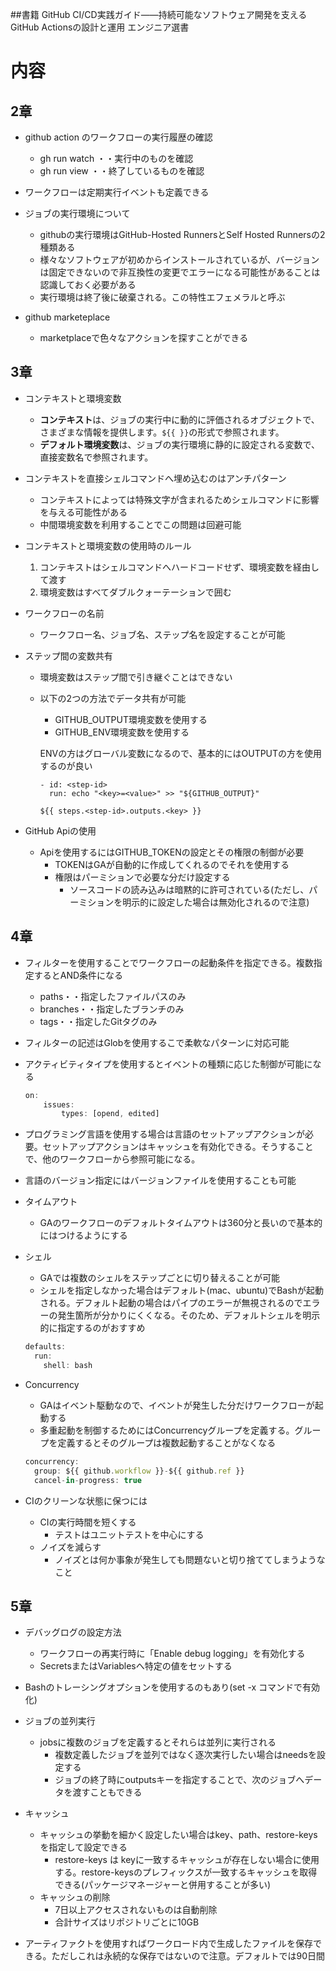 ##書籍
GitHub CI/CD実践ガイド――持続可能なソフトウェア開発を支えるGitHub Actionsの設計と運用 エンジニア選書

# 内容
## 2章

- github action のワークフローの実行履歴の確認
    - gh run watch ・・実行中のものを確認
    - gh run view ・・終了しているものを確認

- ワークフローは定期実行イベントも定義できる

- ジョブの実行環境について
    - githubの実行環境はGitHub-Hosted RunnersとSelf Hosted Runnersの2種類ある
    - 様々なソフトウェアが初めからインストールされているが、バージョンは固定できないので非互換性の変更でエラーになる可能性があることは認識しておく必要がある
    - 実行環境は終了後に破棄される。この特性エフェメラルと呼ぶ

- github marketeplace
    - marketplaceで色々なアクションを探すことができる

## 3章

- コンテキストと環境変数
    - **コンテキスト**は、ジョブの実行中に動的に評価されるオブジェクトで、さまざまな情報を提供します。`${{ }}`の形式で参照されます。
    - **デフォルト環境変数**は、ジョブの実行環境に静的に設定される変数で、直接変数名で参照されます。

- コンテキストを直接シェルコマンドへ埋め込むのはアンチパターン
    - コンテキストによっては特殊文字が含まれるためシェルコマンドに影響を与える可能性がある
    - 中間環境変数を利用することでこの問題は回避可能
    
- コンテキストと環境変数の使用時のルール
    1. コンテキストはシェルコマンドへハードコードせず、環境変数を経由して渡す
    2. 環境変数はすべてダブルクォーテーションで囲む
    
- ワークフローの名前
    - ワークフロー名、ジョブ名、ステップ名を設定することが可能

- ステップ間の変数共有
    - 環境変数はステップ間で引き継ぐことはできない
    - 以下の2つの方法でデータ共有が可能
        - GITHUB_OUTPUT環境変数を使用する
        - GITHUB_ENV環境変数を使用する
        
        ENVの方はグローバル変数になるので、基本的にはOUTPUTの方を使用するのが良い
        
        ```
        - id: <step-id>
          run: echo "<key>=<value>" >> "${GITHUB_OUTPUT}"
        ```

        ```
        ${{ steps.<step-id>.outputs.<key> }}
        ```
        
        
- GitHub Apiの使用
    - Apiを使用するにはGITHUB_TOKENの設定とその権限の制御が必要
        - TOKENはGAが自動的に作成してくれるのでそれを使用する
        - 権限はパーミションで必要な分だけ設定する
            - ソースコードの読み込みは暗黙的に許可されている(ただし、パーミションを明示的に設定した場合は無効化されるので注意)

## 4章

- フィルターを使用することでワークフローの起動条件を指定できる。複数指定するとAND条件になる
    - paths・・指定したファイルパスのみ
    - branches・・指定したブランチのみ
    - tags・・指定したGitタグのみ

- フィルターの記述はGlobを使用するこで柔軟なパターンに対応可能

- アクティビティタイプを使用するとイベントの種類に応じた制御が可能になる
    
    ```jsx
    on:
    	issues:
    		types: [opend, edited]
    ```
    
- プログラミング言語を使用する場合は言語のセットアップアクションが必要。セットアップアクションはキャッシュを有効化できる。そうすることで、他のワークフローから参照可能になる。

- 言語のバージョン指定にはバージョンファイルを使用することも可能

- タイムアウト
    - GAのワークフローのデフォルトタイムアウトは360分と長いので基本的にはつけるようにする

- シェル
    - GAでは複数のシェルをステップごとに切り替えることが可能
    - シェルを指定しなかった場合はデフォルト(mac、ubuntu)でBashが起動される。デフォルト起動の場合はパイプのエラーが無視されるのでエラーの発生箇所が分かりにくくなる。そのため、デフォルトシェルを明示的に指定するのがおすすめ
    
    ```jsx
    defaults:
      run:
        shell: bash
    ```
    
- Concurrency
    - GAはイベント駆動なので、イベントが発生した分だけワークフローが起動する
    - 多重起動を制御するためにはConcurrencyグループを定義する。グループを定義するとそのグループは複数起動することがなくなる
    
    ```jsx
    concurrency:
      group: ${{ github.workflow }}-${{ github.ref }}
      cancel-in-progress: true
    ```
    
- CIのクリーンな状態に保つには
    - CIの実行時間を短くする
        - テストはユニットテストを中心にする
    - ノイズを減らす
        - ノイズとは何か事象が発生しても問題ないと切り捨ててしまうようなこと
        

## 5章

- デバッグログの設定方法
    - ワークフローの再実行時に「Enable debug logging」を有効化する
    - SecretsまたはVariablesへ特定の値をセットする

- Bashのトレーシングオプションを使用するのもあり(set -x コマンドで有効化)

- ジョブの並列実行
    - jobsに複数のジョブを定義するとそれらは並列に実行される
        - 複数定義したジョブを並列ではなく逐次実行したい場合はneedsを設定する
        - ジョブの終了時にoutputsキーを指定することで、次のジョブへデータを渡すこともできる

- キャッシュ
    - キャッシュの挙動を細かく設定したい場合はkey、path、restore-keysを指定して設定できる
        - restore-keys は keyに一致するキャッシュが存在しない場合に使用する。restore-keysのプレフィックスが一致するキャッシュを取得できる(パッケージマネージャーと併用することが多い)
    - キャッシュの削除
        - 7日以上アクセスされないものは自動削除
        - 合計サイズはリポジトリごとに10GB
    
- アーティファクトを使用すればワークロード内で生成したファイルを保存できる。ただしこれは永続的な保存ではないので注意。デフォルトでは90日間